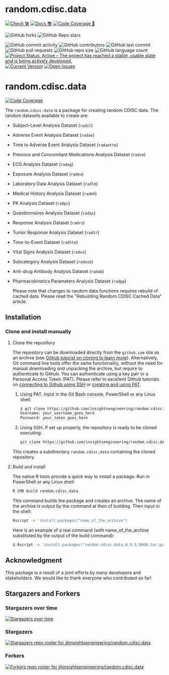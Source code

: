 # random.cdisc.data

<!-- start badges -->
[![Check 🛠](https://github.com/insightsengineering//actions/workflows/check.yaml/badge.svg)](https://github.com/insightsengineering//actions/workflows/check.yaml)
[![Docs 📚](https://github.com/insightsengineering//actions/workflows/docs.yaml/badge.svg)](https://insightsengineering.github.io//)
[![Code Coverage 📔](https://raw.githubusercontent.com/insightsengineering//_xml_coverage_reports/data/main/badge.svg)](https://raw.githubusercontent.com/insightsengineering//_xml_coverage_reports/data/main/coverage.xml)

![GitHub forks](https://img.shields.io/github/forks/insightsengineering/?style=social)
![GitHub Repo stars](https://img.shields.io/github/stars/insightsengineering/?style=social)

![GitHub commit activity](https://img.shields.io/github/commit-activity/m/insightsengineering/)
![GitHub contributors](https://img.shields.io/github/contributors/insightsengineering/)
![GitHub last commit](https://img.shields.io/github/last-commit/insightsengineering/)
![GitHub pull requests](https://img.shields.io/github/issues-pr/insightsengineering/)
![GitHub repo size](https://img.shields.io/github/repo-size/insightsengineering/)
![GitHub language count](https://img.shields.io/github/languages/count/insightsengineering/)
[![Project Status: Active – The project has reached a stable, usable state and is being actively developed.](https://www.repostatus.org/badges/latest/active.svg)](https://www.repostatus.org/#active)
[![Current Version](https://img.shields.io/github/r-package/v/insightsengineering//main?color=purple\&label=package%20version)](https://github.com/insightsengineering//tree/main)
[![Open Issues](https://img.shields.io/github/issues-raw/insightsengineering/?color=red\&label=open%20issues)](https://github.com/insightsengineering//issues?q=is%3Aissue+is%3Aopen+sort%3Aupdated-desc)
<!-- end badges -->

# random.cdisc.data

<!-- start badges -->
[![Code Coverage](https://raw.githubusercontent.com/insightsengineering/random.cdisc.data/_xml_coverage_reports/data/main/badge.svg)](https://raw.githubusercontent.com/insightsengineering/random.cdisc.data/_xml_coverage_reports/data/main/coverage.xml)
<!-- end badges -->

The `random.cdisc.data` is a package for creating random CDISC data.
The random datasets available to create are:

- Subject-Level Analysis Dataset (`radsl`)
- Adverse Event Analysis Dataset (`radae`)
- Time to Adverse Event Analysis Dataset (`radaette`)
- Previous and Concomitant Medications Analysis Dataset (`radcm`)
- ECG Analysis Dataset (`radeg`)
- Exposure Analysis Dataset (`radex`)
- Laboratory Data Analysis Dataset (`radlb`)
- Medical History Analysis Dataset (`radmh`)
- PK Analysis Dataset (`radpc`)
- Questionnaires Analysis Dataset (`radqs`)
- Response Analysis Dataset (`radrs`)
- Tumor Response Analysis Dataset (`radtr`)
- Time-to-Event Dataset (`radtte`)
- Vital Signs Analysis Dataset (`radvs`)
- Subcategory Analysis Dataset (`radsub`)
- Anti-drug Antibody Analysis Dataset (`radab`)
- Pharmacokinetics Parameters Analysis Dataset (`radpp`)

  Please note that changes to random data functions requires rebuild of cached data. Please read the "Rebuilding Random CDISC Cached Data" article.

## Installation

### Clone and install manually

1. Clone the repository

   The repository can be downloaded directly from the `github.com` site as an archive (see [Github tutorial on cloning to learn more](https://docs.github.com/en/github/creating-cloning-and-archiving-repositories/cloning-a-repository-from-github/cloning-a-repository)).
Alternatively, Git command line tools offer the same functionality, without the need for manual downloading and unpacking the archive, but require to authenticate to Github. You can authenticate using a key pair or a Personal Access Token (PAT).
Please refer to excellent Github tutorials on [connecting to Github using SSH](https://docs.github.com/en/github/authenticating-to-github) or [creating and using PAT](https://docs.github.com/en/github/authenticating-to-github/keeping-your-account-and-data-secure/creating-a-personal-access-token).
   1. Using PAT. Input in the Git Bash console, PowerShell or any Linux shell:

      ```sh
      $ git clone https://github.com/insightsengineering/random.cdisc.data.git
      Username: your_username_goes_here
      Password: your_token_goes_here
      ```

   1. Using SSH. If set up properly, the repository is ready to be cloned executing:

       ```sh
       git clone https://github.com/insightsengineering/random.cdisc.data.git
       ```

   This creates a subdirectory `random.cdisc.data` containing the cloned repository.

2. Build and install

   The native R tools provide a quick way to install a package. Run in PowerShell or any Linux shell:

   ```sh
   R CMD build random.cdisc.data
   ```

   This command builds the package and creates an archive. The name of the archive is output by the command at then of building. Then input in the shell:

   ```sh
   Rscript -e 'install.packages("name_of_the_archive")
   ```

   Here is an example of a real command (with name_of_the_archive substituted by the output of the build command):

   ```sh
   $ Rscript -e 'install.packages("random.cdisc.data_0.9.5.9000.tar.gz")'

## Acknowledgment

This package is a result of a joint efforts by many developers and stakeholders. We would like to thank everyone who contributed so far!

## Stargazers and Forkers

### Stargazers over time

[![Stargazers over time](https://starchart.cc/insightsengineering/random.cdisc.data.svg)](https://starchart.cc/insightsengineering/random.cdisc.data)

### Stargazers

[![Stargazers repo roster for @insightsengineering/random.cdisc.data](https://reporoster.com/stars/insightsengineering/random.cdisc.data)](https://github.com/insightsengineering/random.cdisc.data/stargazers)

### Forkers

[![Forkers repo roster for @insightsengineering/random.cdisc.data](https://reporoster.com/forks/insightsengineering/random.cdisc.data)](https://github.com/insightsengineering/random.cdisc.data/network/members)
